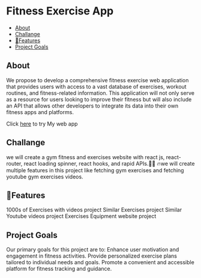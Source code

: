 # Fitness Exercise App

- [About](#about)
- [Challange](#challange)
- [💎Features](#💎Features)
- [Project Goals](#Projct_Goals)


## About

We propose to develop a comprehensive fitness exercise web application that provides users with access to a vast database of exercises, workout routines, and fitness-related information. This application will not only serve as a resource for users looking to improve their fitness but will also include an API that allows other developers to integrate its data into their own fitness apps and platforms.

Click [here](https://fitness-exercise-app-drab.vercel.app) to try My web app

## Challange

we will create a gym fitness and exercises website with react js, react-router, react loading spinner, react hooks, and rapid APIs.🏋️‍♂️
🔥we will create multiple features in this project like fetching gym exercises and fetching youtube gym exercises videos.

## 💎Features

1000s of Exercises with videos project
Similar Exercises project
Similar Youtube videos project
Exercises Equipment website project

## Project Goals

Our primary goals for this project are to:
Enhance user motivation and engagement in fitness activities.
Provide personalized exercise plans tailored to individual needs and goals.
Promote a convenient and accessible platform for fitness tracking and guidance.
